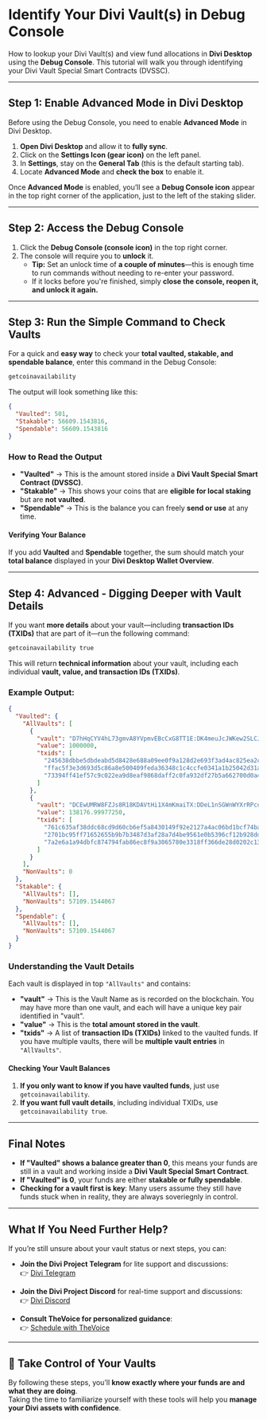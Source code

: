 # Identify Your Divi Vault(s) in Debug Console

How to lookup your Divi Vault(s) and view fund allocations in **Divi Desktop** using the **Debug Console**.
This tutorial will walk you through identifying your Divi Vault Special Smart Contracts (DVSSC).

---

## Step 1: Enable Advanced Mode in Divi Desktop  

Before using the Debug Console, you need to enable **Advanced Mode** in Divi Desktop.  

1. **Open Divi Desktop** and allow it to **fully sync**.  
2. Click on the **Settings Icon (gear icon)** on the left panel.  
3. In **Settings**, stay on the **General Tab** (this is the default starting tab).  
4. Locate **Advanced Mode** and **check the box** to enable it.  

Once **Advanced Mode** is enabled, you’ll see a **Debug Console icon** appear in the top right corner of the application, just to the left of the staking slider.  

---

## Step 2: Access the Debug Console  

1. Click the **Debug Console (console icon)** in the top right corner.  
2. The console will require you to **unlock** it.  
   - **Tip:** Set an unlock time of **a couple of minutes**—this is enough time to run commands without needing to re-enter your password.  
   - If it locks before you're finished, simply **close the console, reopen it, and unlock it again.**  

---

## Step 3: Run the Simple Command to Check Vaults  

For a quick and **easy way** to check your **total vaulted, stakable, and spendable balance**, enter this command in the Debug Console:

```sh
getcoinavailability
```

The output will look something like this:

```json
{
  "Vaulted": 501,
  "Stakable": 56609.1543816,
  "Spendable": 56609.1543816
}
```

### How to Read the Output  

- **"Vaulted"** → This is the amount stored inside a **Divi Vault Special Smart Contract (DVSSC)**.  
- **"Stakable"** → This shows your coins that are **eligible for local staking** but are **not vaulted**.  
- **"Spendable"** → This is the balance you can freely **send or use** at any time.  

#### Verifying Your Balance  
If you add **Vaulted** and **Spendable** together, the sum should match your **total balance** displayed in your **Divi Desktop Wallet Overview**.

---

## Step 4: Advanced - Digging Deeper with Vault Details  

If you want **more details** about your vault—including **transaction IDs (TXIDs)** that are part of it—run the following command:  

```sh
getcoinavailability true
```

This will return **technical information** about your vault, including each individual **vault, value, and transaction IDs (TXIDs)**.

### Example Output:
```json
{
  "Vaulted": {
    "AllVaults": [
      {
        "vault": "D7hHqCYV4hL73gmvA8YVpmvEBcCxG8TT1E:DK4meuJcJWKew2SLCJxEptB3HwvszXvbFK",
        "value": 1000000,
        "txids": [
          "245638dbbe5dbdeabd5d8428e688a09ee0f9a128d2e693f3ad4ac825ea2c3e64",
          "ffac5f3e3d693d5c86a8e500409feda36348c1c4ccfe0341a1b25042d31a62b8",
          "73394ff41ef57c9c022ea9d8eaf9868daff2c0fa932df27b5a662700d0a46afc",
        ]
      },
      {
        "vault": "DCEwUMRW8FZJs8R18KDAVtHi1X4mKmaiTX:DDeL1nSGWnWYXrRPcomS4d3pk9RWg2MR18",
        "value": 138176.99977250,
        "txids": [
          "761c635af38ddc68cd9d60cb6ef5a8430149f92e2127a4ac06bd1bcf74bad1a4",
          "2701bc95ff71652655b9b7b3487d3af28a7d4be9561e0b5396cf12b928dd5a1d",
          "7a2e6a1a94dbfc874794fab86ec8f9a3065780e3318ff366de28d0202c13273a"
        ]
      }
    ],
    "NonVaults": 0
  },
  "Stakable": {
    "AllVaults": [],
    "NonVaults": 57109.1544067
  },
  "Spendable": {
    "AllVaults": [],
    "NonVaults": 57109.1544067
  }
}
```

### **Understanding the Vault Details**
Each vault is displayed in top `"AllVaults"` and contains:  

- **"vault"** → This is the Vault Name as is recorded on the blockchain. You may have more than one vault, and each will have a unique key pair identified in "vault".
- **"value"** → This is the **total amount stored in the vault**.  
- **"txids"** → A list of **transaction IDs (TXIDs)** linked to the vaulted funds. If you have multiple vaults, there will be **multiple vault entries** in `"AllVaults"`.

#### **Checking Your Vault Balances**
1. **If you only want to know if you have vaulted funds**, just use `getcoinavailability`.  
2. **If you want full vault details**, including individual TXIDs, use `getcoinavailability true`.

---

## Final Notes  

- **If "Vaulted" shows a balance greater than 0**, this means your funds are still in a vault and working inside a **Divi Vault Special Smart Contract**.  
- **If "Vaulted" is 0**, your funds are either **stakable or fully spendable**.  
- **Checking for a vault first is key**: Many users assume they still have funds stuck when in reality, they are always soveriegnly in control.  

---

## What If You Need Further Help?  

If you’re still unsure about your vault status or next steps, you can:  

- **Join the Divi Project Telegram** for lite support and discussions:  
  👉 [Divi Telegram](https://telegram.diviproject.org)  

- **Join the Divi Project Discord** for real-time support and discussions:  
  👉 [Divi Discord](https://discord.diviproject.org)  

- **Consult TheVoice for personalized guidance**:  
  👉 [Schedule with TheVoice](https://www.cal.com/thevoice)  

---

## 🚀 Take Control of Your Vaults
By following these steps, you’ll **know exactly where your funds are and what they are doing**.  
Taking the time to familiarize yourself with these tools will help you **manage your Divi assets with confidence**.
